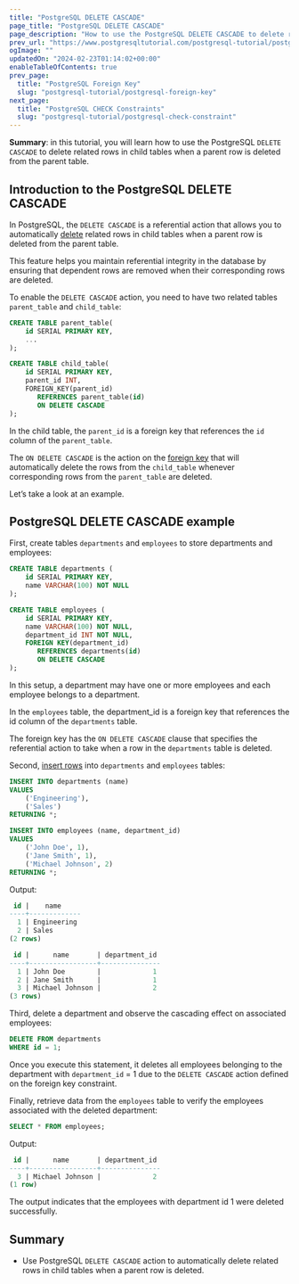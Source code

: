 ```yaml
---
title: "PostgreSQL DELETE CASCADE"
page_title: "PostgreSQL DELETE CASCADE"
page_description: "How to use the PostgreSQL DELETE CASCADE to delete related rows in child tables when a parent row is deleted from the parent table."
prev_url: "https://www.postgresqltutorial.com/postgresql-tutorial/postgresql-delete-cascade/"
ogImage: ""
updatedOn: "2024-02-23T01:14:02+00:00"
enableTableOfContents: true
prev_page: 
  title: "PostgreSQL Foreign Key"
  slug: "postgresql-tutorial/postgresql-foreign-key"
next_page: 
  title: "PostgreSQL CHECK Constraints"
  slug: "postgresql-tutorial/postgresql-check-constraint"
---
```





**Summary**: in this tutorial, you will learn how to use the PostgreSQL `DELETE CASCADE` to delete related rows in child tables when a parent row is deleted from the parent table.


## Introduction to the PostgreSQL DELETE CASCADE

In PostgreSQL, the `DELETE CASCADE` is a referential action that allows you to automatically [delete](postgresql-delete) related rows in child tables when a parent row is deleted from the parent table.

This feature helps you maintain referential integrity in the database by ensuring that dependent rows are removed when their corresponding rows are deleted.

To enable the `DELETE CASCADE` action, you need to have two related tables `parent_table` and `child_table`:


```sql
CREATE TABLE parent_table(
    id SERIAL PRIMARY KEY,
    ...
);

CREATE TABLE child_table(
    id SERIAL PRIMARY KEY,
    parent_id INT,
    FOREIGN_KEY(parent_id) 
       REFERENCES parent_table(id)
       ON DELETE CASCADE
);
```
In the child table, the `parent_id` is a foreign key that references the `id` column of the `parent_table`.

The `ON DELETE CASCADE` is the action on the [foreign key](postgresql-foreign-key) that will automatically delete the rows from the `child_table` whenever corresponding rows from the `parent_table` are deleted.

Let’s take a look at an example.


## PostgreSQL DELETE CASCADE example

First, create tables `departments` and `employees` to store departments and employees:


```sql
CREATE TABLE departments (
    id SERIAL PRIMARY KEY,
    name VARCHAR(100) NOT NULL
);

CREATE TABLE employees (
    id SERIAL PRIMARY KEY,
    name VARCHAR(100) NOT NULL,
    department_id INT NOT NULL,
    FOREIGN KEY(department_id) 
       REFERENCES departments(id) 
       ON DELETE CASCADE
);
```
In this setup, a department may have one or more employees and each employee belongs to a department.

In the `employees` table, the department\_id is a foreign key that references the id column of the `departments` table.

The foreign key has the `ON DELETE CASCADE` clause that specifies the referential action to take when a row in the `departments` table is deleted.

Second, [insert rows](postgresql-insert-multiple-rows) into `departments` and `employees` tables:


```sql
INSERT INTO departments (name) 
VALUES 
    ('Engineering'),
    ('Sales')
RETURNING *;

INSERT INTO employees (name, department_id) 
VALUES
    ('John Doe', 1),
    ('Jane Smith', 1),
    ('Michael Johnson', 2)
RETURNING *;
```
Output:


```sql
 id |    name
----+-------------
  1 | Engineering
  2 | Sales
(2 rows)

 id |      name       | department_id
----+-----------------+---------------
  1 | John Doe        |             1
  2 | Jane Smith      |             1
  3 | Michael Johnson |             2
(3 rows)
```
Third, delete a department and observe the cascading effect on associated employees:


```sql
DELETE FROM departments 
WHERE id = 1;
```
Once you execute this statement, it deletes all employees belonging to the department with `department_id` \= 1 due to the `DELETE CASCADE` action defined on the foreign key constraint.

Finally, retrieve data from the `employees` table to verify the employees associated with the deleted department:


```sql
SELECT * FROM employees;
```
Output:


```sql
 id |      name       | department_id
----+-----------------+---------------
  3 | Michael Johnson |             2
(1 row)
```
The output indicates that the employees with department id 1 were deleted successfully.


## Summary

* Use PostgreSQL `DELETE CASCADE` action to automatically delete related rows in child tables when a parent row is deleted.

